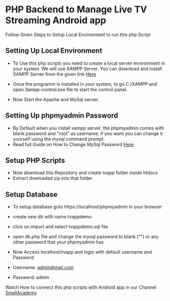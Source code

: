# PHP Backend to Manage Live TV Streaming Android app

Follow Given Steps to Setup Local Environment to run this php Script

## Setting Up Local Environment

* To Use this php scripts you need to create a local server environment in your system. We will use XAMPP Server. 
You can download and install XAMPP Server from the given link [Here](https://www.apachefriends.org/download.html)

* Once the programm is installed in your system, to go C:/XAMPP and open Xampp-control.exe file to start the control panel.
* Now Start the Apache and MySql server.

## Setting Up phpmyadmin Password 
* By Default when you install xampp server, the phpmyadmin comes with blank password and "root" as username, if you want you can change it yourself using the mysql command prompt.
* Read full Guide on How to Change MySql Password [Here](https://kinsta.com/knowledgebase/xampp-mysql-password/)

## Setup PHP Scripts 
* Now download this Repository and create tvapp folder inside htdocs 
* Extract dowloaded zip into that folder

## Setup Database 
* To setup database goto https://localhost/phpmyadmin in your browser 
* create new db with name tvappdemo 
* click on import and select tvappdemo.sql file


* open db.php file and change the mysql password to blank ("") or any other password that your phpmyadmin has 
* Now Access localhost/tvapp and login with default username and Password 
* Username: admin@mail.com
* Password: admin 

Watch How to connect this php scripts with Android app in our Channel [SmallAcademy](https://smallacademy.co/youtube)

